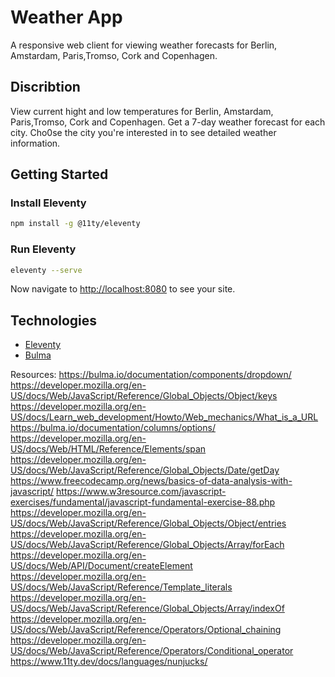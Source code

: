 # Weather App

A responsive web client for viewing weather forecasts for Berlin, Amstardam, Paris,Tromso, Cork and Copenhagen. 

## Discribtion
View current hight and low temperatures for Berlin, Amstardam, Paris,Tromso, Cork and Copenhagen. 
Get a 7-day weather forecast for each city.
Cho0se the city you're interested in to see detailed weather information.

## Getting Started

### Install Eleventy

```bash
npm install -g @11ty/eleventy
```

### Run Eleventy

```bash
eleventy --serve
```

Now navigate to [http://localhost:8080](http://localhost:8080) to see your site.



## Technologies

* [Eleventy](https://www.11ty.dev/)
* [Bulma](https://bulma.io/)

Resources:
https://bulma.io/documentation/components/dropdown/
https://developer.mozilla.org/en-US/docs/Web/JavaScript/Reference/Global_Objects/Object/keys
https://developer.mozilla.org/en-US/docs/Learn_web_development/Howto/Web_mechanics/What_is_a_URL
https://bulma.io/documentation/columns/options/
https://developer.mozilla.org/en-US/docs/Web/HTML/Reference/Elements/span
https://developer.mozilla.org/en-US/docs/Web/JavaScript/Reference/Global_Objects/Date/getDay
https://www.freecodecamp.org/news/basics-of-data-analysis-with-javascript/
https://www.w3resource.com/javascript-exercises/fundamental/javascript-fundamental-exercise-88.php
https://developer.mozilla.org/en-US/docs/Web/JavaScript/Reference/Global_Objects/Object/entries
https://developer.mozilla.org/en-US/docs/Web/JavaScript/Reference/Global_Objects/Array/forEach
https://developer.mozilla.org/en-US/docs/Web/API/Document/createElement
https://developer.mozilla.org/en-US/docs/Web/JavaScript/Reference/Template_literals
https://developer.mozilla.org/en-US/docs/Web/JavaScript/Reference/Global_Objects/Array/indexOf
https://developer.mozilla.org/en-US/docs/Web/JavaScript/Reference/Operators/Optional_chaining
https://developer.mozilla.org/en-US/docs/Web/JavaScript/Reference/Operators/Conditional_operator
https://www.11ty.dev/docs/languages/nunjucks/
